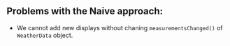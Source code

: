 ## Problems with the Naive approach:
- We cannot add new displays without chaning `measurementsChanged()` of `WeatherData` object.
